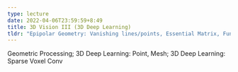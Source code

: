 ```yaml
---
type: lecture
date: 2022-04-06T23:59:59+8:49
title: 3D Vision III (3D Deep Learning)
tldr: "Epipolar Geometry: Vanishing lines/points, Essential Matrix, Fundamental Matrix; Stereo System"
---
```

Geometric Processing; 3D Deep Learning: Point, Mesh; 3D Deep Learning: Sparse Voxel Conv